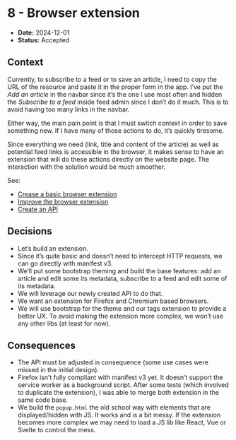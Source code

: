 # 8 - Browser extension

* **Date:** 2024-12-01
* **Status:** Accepted

## Context

Currently, to subscribe to a feed or to save an article, I need to copy the URL of the resource and paste it in the proper form in the app.
I’ve put the *Add an article* in the navbar since it’s the one I use most often and hidden the *Subscribe to a feed* inside feed admin since I don’t do it much.
This is to avoid having too many links in the navbar.

Either way, the main pain point is that I must switch context in order to save something new.
If I have many of those actions to do, it’s quickly tiresome.

Since everything we need (link, title and content of the article) as well as potential feed links is accessible in the browser, it makes sense to have an extension that will do these actions directly on the website page.
The interaction with the solution would be much smoother.

See:
* [Crease a basic browser extension](https://github.com/Jenselme/legadilo/issues/156)
* [Improve the browser extension](https://github.com/Jenselme/legadilo/issues/321)
* [Create an API](https://github.com/Jenselme/legadilo/issues/318)


## Decisions

* Let’s build an extension.
* Since it’s quite basic and doesn’t need to intercept HTTP requests, we can go directly with manifest v3.
* We’ll put some bootstrap theming and build the base features: add an article and edit some its metadata, subscribe to a feed and edit some of its metadata.
* We will leverage our newly created API to do that.
* We want an extension for Firefox and Chromium based browsers.
* We will use bootstrap for the theme and our tags extension to provide a better UX.
  To avoid making the extension more complex, we won’t use any other libs (at least for now).


## Consequences

* The API must be adjusted in consequence (some use cases were missed in the initial design).
* Firefox isn’t fully compliant with manifest v3 yet.
  It doesn’t support the service worker as a background script.
  After some tests (which involved to duplicate the extension), I was able to merge both extension in the same code base.
* We build the `popup.html` the old school way with elements that are displayed/hidden with JS.
  It works and is a bit messy.
  If the extension becomes more complex we may need to load a JS lib like React, Vue or Svelte to control the mess.
